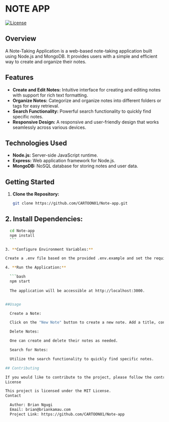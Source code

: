 # NOTE APP

[![License](https://img.shields.io/badge/License-MIT-blue.svg)](LICENSE)

## Overview

A Note-Taking Application is a web-based note-taking application built using Node.js and MongoDB. It provides users with a simple and efficient way to create and organize their notes.

## Features

- **Create and Edit Notes:** Intuitive interface for creating and editing notes with support for rich text formatting.
- **Organize Notes:** Categorize and organize notes into different folders or tags for easy retrieval.
- **Search Functionality:** Powerful search functionality to quickly find specific notes.
- **Responsive Design:** A responsive and user-friendly design that works seamlessly across various devices.

## Technologies Used

- **Node.js:** Server-side JavaScript runtime.
- **Express:** Web application framework for Node.js.
- **MongoDB:** NoSQL database for storing notes and user data.

## Getting Started

1. **Clone the Repository:**

   ```bash
   git clone https://github.com/CARTOON01/Note-app.git
   ```


## 2. **Install Dependencies:**

  ```bash
    cd Note-app
    npm install
    ```

3. **Configure Environment Variables:**

Create a .env file based on the provided .env.example and set the required variables, such as MongoDB connection string and session secret.

4. **Run the Application:**

    ```bash
    npm start
    
    The application will be accessible at http://localhost:3000.


##Usage

    Create a Note:

    Click on the "New Note" button to create a new note. Add a title, content, and organize it into folders or tags.

    Delete Notes:

    One can create and delete their notes as needed.

    Search for Notes:

    Utilize the search functionality to quickly find specific notes.

## Contributing

If you would like to contribute to the project, please follow the contribution guidelines.
License

This project is licensed under the MIT License.
Contact

    Author: Brian Ngugi
    Email: brian@briankamau.com
    Project Link: https://github.com/CARTOON01/Note-app